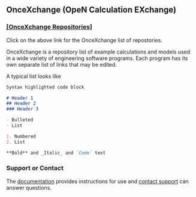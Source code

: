 ## OnceXchange (OpeN Calculation EXchange)

### [[OnceXchange Repositories]](https://github.com/onceXchange/oncex.github.io/wiki/onceXchange-home)
Click on the above link for the OnceXchange list of repostories. 

OnceXchange is a repository list of example calculations and models used in a wide variety of engineering software programs.  Each program has its own separate list of links that may be edited.

A typical list looks like

```markdown
Syntax highlighted code block

# Header 1
## Header 2
### Header 3

- Bulleted
- List

1. Numbered
2. List

**Bold** and _Italic_ and `Code` text

```


### Support or Contact

The [documentation](https://docs.github.com/categories/github-pages-basics/) provides instructions for use and [contact support](oncexchange@gmail.com) can answer questions. 
